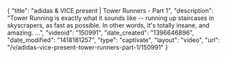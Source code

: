 {
    "title": "adidas & VICE present | Tower Runners - Part 1",
    "description": "Tower Running is exactly what it sounds like -- running up staircases in skyscrapers, as fast as possible. In other words, it's totally insane, and amazing. ...",
    "videoid": "150991",
    "date_created": "1396646896",
    "date_modified": "1418181257",
    "type": "captivate",
    "layout": "video",
    "url": "\/v\/adidas-vice-present-tower-runners-part-1\/150991"
}